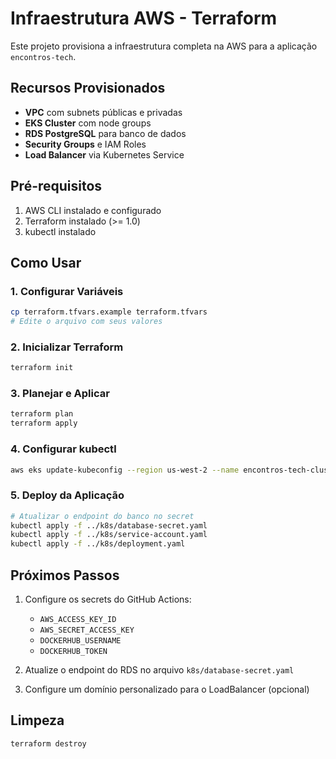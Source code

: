 # Infraestrutura AWS - Terraform

Este projeto provisiona a infraestrutura completa na AWS para a aplicação `encontros-tech`.

## Recursos Provisionados

- **VPC** com subnets públicas e privadas
- **EKS Cluster** com node groups
- **RDS PostgreSQL** para banco de dados
- **Security Groups** e IAM Roles
- **Load Balancer** via Kubernetes Service

## Pré-requisitos

1. AWS CLI instalado e configurado
2. Terraform instalado (>= 1.0)
3. kubectl instalado

## Como Usar

### 1. Configurar Variáveis

```bash
cp terraform.tfvars.example terraform.tfvars
# Edite o arquivo com seus valores
```

### 2. Inicializar Terraform

```bash
terraform init
```

### 3. Planejar e Aplicar

```bash
terraform plan
terraform apply
```

### 4. Configurar kubectl

```bash
aws eks update-kubeconfig --region us-west-2 --name encontros-tech-cluster
```

### 5. Deploy da Aplicação

```bash
# Atualizar o endpoint do banco no secret
kubectl apply -f ../k8s/database-secret.yaml
kubectl apply -f ../k8s/service-account.yaml
kubectl apply -f ../k8s/deployment.yaml
```

## Próximos Passos

1. Configure os secrets do GitHub Actions:
   - `AWS_ACCESS_KEY_ID`
   - `AWS_SECRET_ACCESS_KEY`
   - `DOCKERHUB_USERNAME`
   - `DOCKERHUB_TOKEN`

2. Atualize o endpoint do RDS no arquivo `k8s/database-secret.yaml`

3. Configure um domínio personalizado para o LoadBalancer (opcional)

## Limpeza

```bash
terraform destroy
```